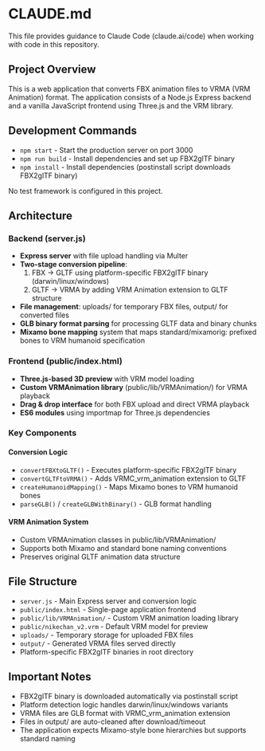 # CLAUDE.md

This file provides guidance to Claude Code (claude.ai/code) when working with code in this repository.

## Project Overview

This is a web application that converts FBX animation files to VRMA (VRM Animation) format. The application consists of a Node.js Express backend and a vanilla JavaScript frontend using Three.js and the VRM library.

## Development Commands

- `npm start` - Start the production server on port 3000
- `npm run build` - Install dependencies and set up FBX2glTF binary
- `npm install` - Install dependencies (postinstall script downloads FBX2glTF binary)

No test framework is configured in this project.

## Architecture

### Backend (server.js)
- **Express server** with file upload handling via Multer
- **Two-stage conversion pipeline**:
  1. FBX → GLTF using platform-specific FBX2glTF binary (darwin/linux/windows)
  2. GLTF → VRMA by adding VRM Animation extension to GLTF structure
- **File management**: uploads/ for temporary FBX files, output/ for converted files
- **GLB binary format parsing** for processing GLTF data and binary chunks
- **Mixamo bone mapping** system that maps standard/mixamorig: prefixed bones to VRM humanoid specification

### Frontend (public/index.html)
- **Three.js-based 3D preview** with VRM model loading
- **Custom VRMAnimation library** (public/lib/VRMAnimation/) for VRMA playback
- **Drag & drop interface** for both FBX upload and direct VRMA playback
- **ES6 modules** using importmap for Three.js dependencies

### Key Components

#### Conversion Logic
- `convertFBXtoGLTF()` - Executes platform-specific FBX2glTF binary
- `convertGLTFtoVRMA()` - Adds VRMC_vrm_animation extension to GLTF
- `createHumanoidMapping()` - Maps Mixamo bones to VRM humanoid bones
- `parseGLB()` / `createGLBWithBinary()` - GLB format handling

#### VRM Animation System
- Custom VRMAnimation classes in public/lib/VRMAnimation/
- Supports both Mixamo and standard bone naming conventions
- Preserves original GLTF animation data structure

## File Structure

- `server.js` - Main Express server and conversion logic
- `public/index.html` - Single-page application frontend
- `public/lib/VRMAnimation/` - Custom VRM animation loading library
- `public/nikechan_v2.vrm` - Default VRM model for preview
- `uploads/` - Temporary storage for uploaded FBX files
- `output/` - Generated VRMA files served directly
- Platform-specific FBX2glTF binaries in root directory

## Important Notes

- FBX2glTF binary is downloaded automatically via postinstall script
- Platform detection logic handles darwin/linux/windows variants
- VRMA files are GLB format with VRMC_vrm_animation extension
- Files in output/ are auto-cleaned after download/timeout
- The application expects Mixamo-style bone hierarchies but supports standard naming